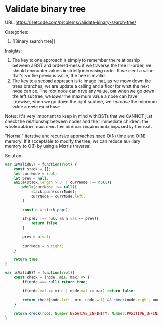 # Validate binary tree

URL:  https://leetcode.com/problems/validate-binary-search-tree/

Categories:
1. [[Binary search tree]]

Insights:
1. The key to one approach is simply to remember the relationship between a BST and ordered-ness:  if we traverse the tree in-order, we should encounter values in strictly increasing order.  If we meet a value that's <= the previous value, the tree is invalid.
2. The key to a second approach is to image that, as we move down the trees branches, we are update a ceiling and a floor for what the next node can be.  The root node can have any value, but when we go down the left subtree, we *lower* the maximum value a node can have.  Likewise, when we go down the right subtree, we *increase* the minimum value a node must have.

Notes:
It's very important to keep in mind with BSTs that we CANNOT just check the relationship between nodes and their immediate children: the whole subtree must meet the min/max requirements imposed by the root.

"Normal" iterative and recursive approaches need O(N) time and O(N) memory.  If it acceptable to modify the tree, we can reduce auxiliary memory to O(1) by using a Morris traversal.

Solution:
```javascript
var isValidBST = function(root) {
    const stack = [];
    let currNode = root;
    let prev = null;
    while(stack.length > 0 || currNode !== null){
        while(currNode !== null){
            stack.push(currNode);
            currNode = currNode.left;
        }
        
        const n = stack.pop();
        
        if(prev !== null && n.val <= prev){
            return false
        }
        
        prev = n.val;
        
        currNode = n.right;
    }
    
    return true
}

var isValidBST = function(root){
    const check = (node, min, max) => {
        if(node === null) return true;
        
        if(node.val <= min || node.val >= max) return false;
        
        return check(node.left, min, node.val) && check(node.right, node.val, max);
    }
    
    return check(root, Number.NEGATIVE_INFINITY, Number.POSITIVE_INFINITY)
}
```